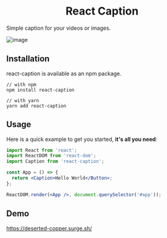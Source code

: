 <h1 align="center">React Caption</h1>

Simple caption for your videos or images.

![image](https://user-images.githubusercontent.com/2215105/72347667-fdcdf780-371b-11ea-8de3-9c1e4aff311d.png)

## Installation

react-caption is available as an npm package.

```
// with npm
npm install react-caption

// with yarn
yarn add react-caption
```

## Usage

Here is a quick example to get you started, **it's all you need**:

```jsx
import React from 'react';
import ReactDOM from 'react-dom';
import Caption from 'react-caption';

const App = () => {
  return <Caption>Hello World</Button>;
};

ReactDOM.render(<App />, document.querySelector('#app'));
```

## Demo

https://deserted-copper.surge.sh/
